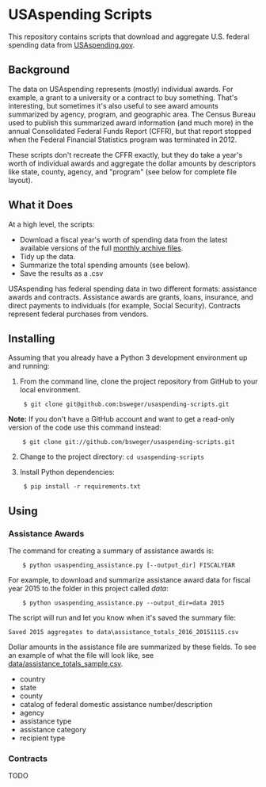# USAspending Scripts

This repository contains scripts that download and aggregate U.S. federal spending data from [USAspending.gov](http://www.usaspending.gov "USAspending.gov").

## Background

The data on USAspending represents (mostly) individual awards. For example, a grant to a university or a contract to buy something. That's interesting, but sometimes it's also useful to see award amounts summarized by agency, program, and geographic area. The Census Bureau used to publish this summarized award information (and much more) in the annual Consolidated Federal Funds Report (CFFR), but that report stopped when the Federal Financial Statistics program was terminated in 2012.

These scripts don't recreate the CFFR exactly, but they do take a year's worth of individual awards and aggregate the dollar amounts by descriptors like state, county, agency, and "program" (see below for complete file layout).

## What it Does

At a high level, the scripts:
* Download a fiscal year's worth of spending data from the latest available versions of the full [monthly archive files](https://www.usaspending.gov/DownloadCenter/Pages/dataarchives.aspx "USAspending data archives").
* Tidy up the data.
* Summarize the total spending amounts (see below).
* Save the results as a .csv

USAspending has federal spending data in two different formats: assistance awards and contracts. Assistance awards are grants, loans, insurance, and direct payments to individuals (for example, Social Security). Contracts represent federal purchases from vendors.

## Installing

Assuming that you already have a Python 3 development environment up and running:

1. From the command line, clone the project repository from GitHub to your local environment.

        $ git clone git@github.com:bsweger/usaspending-scripts.git

**Note:** If you don't have a GitHub account and want to get a read-only version of the code use this command instead:

        $ git clone git://github.com/bsweger/usaspending-scripts.git

2. Change to the project directory: ```cd usaspending-scripts```
2. Install Python dependencies:

        $ pip install -r requirements.txt

## Using

### Assistance Awards

The command for creating a summary of assistance awards is:

        $ python usaspending_assistance.py [--output_dir] FISCALYEAR

For example, to download and summarize assistance award data for fiscal year 2015 to the folder in this project called *data*:

        $ python usaspending_assistance.py --output_dir=data 2015

The script will run and let you know when it's saved the summary file:

    Saved 2015 aggregates to data\assistance_totals_2016_20151115.csv

Dollar amounts in the assistance file are summarized by these fields. To see an example of what the file will look like, see [data/assistance_totals_sample.csv](data/assistance_totals_sample.csv "assistance awards summary sample file").

* country
* state
* county
* catalog of federal domestic assistance number/description
* agency
* assistance type
* assistance category
* recipient type

### Contracts

TODO
